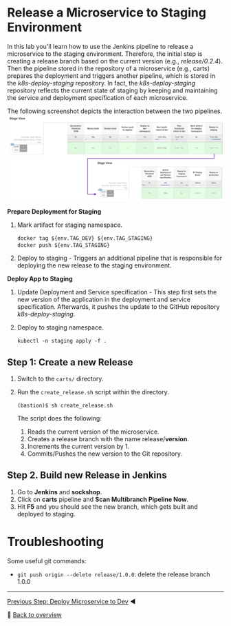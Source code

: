 # Release a Microservice to Staging Environment

In this lab you'll learn how to use the Jenkins pipeline to release a microservice to the staging environment. Therefore, the initial step is creating a release branch based on the current version (e.g., *release/0.2.4*). Then the pipeline stored in the repository of a microservice (e.g., carts) prepares the deployment and triggers another pipeline, which is stored in the *k8s-deploy-staging* repository. In fact, the *k8s-deploy-staging* repository reflects the current state of staging by keeping and maintaining the service and deployment specification of each microservice. 

The following screenshot depicts the interaction between the two pipelines.
![pipeline_staging](../assets/pipeline_staging.png)

**Prepare Deployment for Staging**
1. Mark artifact for staging namespace.
    ```
    docker tag ${env.TAG_DEV} ${env.TAG_STAGING}
    docker push ${env.TAG_STAGING}
    ```

1. Deploy to staging - Triggers an additional pipeline that is responsible for deploying the new release to the staging environment. 

**Deploy App to Staging**
1. Update Deployment and Service specification - This step first sets the new version of the application in the deployment and service specification. Afterwards, it pushes the update to the GitHub repository *k8s-deploy-staging*.

1. Deploy to staging namespace.
    ```
    kubectl -n staging apply -f .
    ```

## Step 1: Create a new Release

1. Switch to the `carts/` directory.

1. Run the `create_release.sh` script within the directory.
    ```
    (bastion)$ sh create_release.sh
    ```

    The script does the following:
    1. Reads the current version of the microservice.
    1. Creates a release branch with the name release/**version**.
    1. Increments the current version by 1. 
    1. Commits/Pushes the new version to the Git repository.

## Step 2. Build new Release in Jenkins
1. Go to **Jenkins** and **sockshop**.
1. Click on **carts** pipeline and **Scan Multibranch Pipeline Now**.
1. Hit **F5** and you should see the new branch, which gets built and deployed to staging. 

# Troubleshooting
Some useful git commands:
- `git push origin --delete release/1.0.0`: delete the release branch 1.0.0

---

[Previous Step: Deploy Microservice to Dev](../02_Deploy_Microservice_to_Dev) :arrow_backward: 

:arrow_up_small: [Back to overview](../)